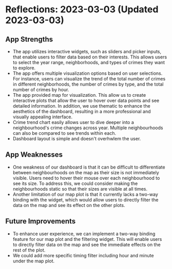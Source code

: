 # Reflections: 2023-03-03 (Updated 2023-03-03)

## App Strengths
- The app utilizes interactive widgets, such as sliders and picker inputs, that enable users to filter data based on their interests. This allows users to select the year range, neighborhoods, and types of crimes they want to explore.
- The app offers multiple visualization options based on user selections. For instance, users can visualize the trend of the total number of crimes in different neighborhoods, the number of crimes by type, and the total number of crimes by hour.
- The app provided map for visualization. This allow us to create interactive plots that allow the user to hover over data points and see detailed information. In addition, we use thematic to enhance the aesthetics of the dashboard, resulting in a more professional and visually appealing interface.
- Crime trend chart easily allows user to dive deeper into a neighbourhood's crime changes across year. Multiple neighbourhoods can also be compared to see trends within each.
- Dashboard layout is simple and doesn't overhwlem the user.

## App Weaknesses
- One weakness of our dashboard is that it can be difficult to differentiate between neighbourhoods on the map as their size is not immediately visible. Users need to hover their mouse over each neighbourhood to see its size. To address this, we could consider making the neighbourhoods static so that their sizes are visible at all times.
- Another limitation of our map plot is that it currently lacks a two-way binding with the widget, which would allow users to directly filter the data on the map and see its effect on the other plots.


## Future Improvements
- To enhance user experience, we can implement a two-way binding feature for our map plot and the filtering widget. This will enable users to directly filter data on the map and see the immediate effects on the rest of the plot.
- We could add more specific timing filter including hour and minute under the map plot. 